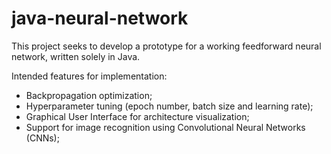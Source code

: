 # java-neural-network
This project seeks to develop a prototype for a working feedforward neural network, written solely in Java.

Intended features for implementation:

  - Backpropagation optimization;
  - Hyperparameter tuning (epoch number, batch size and learning rate);
  - Graphical User Interface for architecture visualization;
  - Support for image recognition using Convolutional Neural Networks (CNNs);
